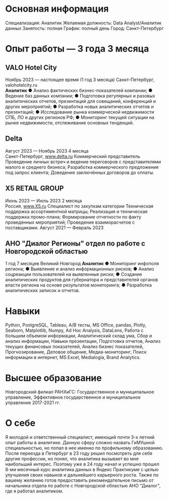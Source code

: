 # Основная информация
Специализация: Аналитик
Желаемая должность: Data Analyst/Аналитик данных
Занятость: полная
График: полный день
Город: Санкт-Петербург

# Опыт работы — 3 года 3 месяца
## VALO Hotel City
Ноябрь 2023 — настоящее время (1 год 3 месяца)
Санкт-Петербург, valohotelcity.ru \
**Аналитик**
● Анализ фактических бизнес-показателей компании;
● Ведение баз данных компании;
● Подготовка регулярных и разовых аналитических отчетов, презентаций для совещаний, конференций и других мероприятий;
● Разработка новых аналитических отчетов и презентаций;
● Исследование рынка коммерческой недвижимости СПБ, ЛО и других регионов РФ;
● Мониторинг текущей ситуации на рынке недвижимости, отслеживание основных тенденций.
## Delta
Август 2023 — Ноябрь 2023
4 месяца	
Санкт-Петербург, www.delta.ru
Коммерческий представитель
Проведение личных встреч и ведение переговоров с представителями малого и среднего бизнеса; Разработка коммерческого предложения под запрос клиента; Доведение заключённых договоров до оплаты.
## X5 RETAIL GROUP
Июнь 2023 — Июль 2023
2 месяца	
Россия, www.X5.ru
Специалист по закупкам категории
Техническая поддержка ассортиментной матрицы; Реализация и техническая поддержка промо-плана; Формирование отчетности по факту проведенных мероприятий; Проведение взаиморасчетов с поставщиками.
Август 2021 — Февраль 2023
## АНО "Диалог Регионы" отдел по работе с Новгородской областью
1 год 7 месяцев
Великий Новгород
**Аналитик**
● Мониторинг инфополя региона; 
● Выявление и анализ информационных рисков;
● Анализ соцреакции пользователей на выявленные риски; 
● Создание аналитических продуктов для губернатора и представителей органов власти региона на основе результатов мониторинга; 
● Разработка аналитических записок и отчетов.

# Навыки
Python, PostgreSQL, Tableau, A/B тесты, MS Office, pandas, Plotly, Seaborn, Matplotlib, Numpy, Ad Hoc Analysis, DataLens, Работа с большим объемом информации, Аналитический склад ума, Сбор и анализ информации, Навыки презентации, Подготовка отчетов, Анализ текущих финансовых показателей, Анализ бизнес показателей, Прогнозирование, Деловое общение, Медиа-мониторинг, Поиск информации в интернет, MS Excel, Medialogia, Brand Analytics.

# Высшее образование
Новгородский филиал РАНХиГС: Государственное и муниципальное управление, Эффективное государственное и муниципальное управление 2017-2021 гг.

# О себе
Я молодой и ответственный специалист, имеющий почти 3-х летний опыт работы в аналитике. Данную сферу сложно назвать ГиМУшной специальностью, но попал в нее именно по профильному образованию.
После переезда в Петербург в 23 году решил посмотреть для себя другие профессии, но понял, что аналитика вызывает во мне наибольший интерес. Поэтому уже в 24 году начал и успешно прошел 8-ми месячный курс аналитика данных в Яндекс Практикуме с целью улучшения своих навыков и дальнейшего карьерного роста.
Также по вашему желанию готов предоставить рекомендательное письмо от начальника отдела по работе с Новгородской областью АНО "Диалог", где я работал аналитиком.
